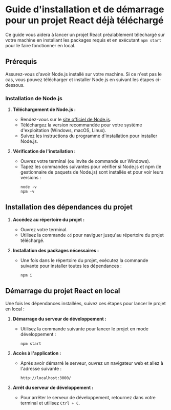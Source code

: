# Guide d'installation et de démarrage pour un projet React déjà téléchargé

Ce guide vous aidera à lancer un projet React préalablement téléchargé sur votre machine en installant les packages requis et en exécutant `npm start` pour le faire fonctionner en local.

## Prérequis

Assurez-vous d'avoir Node.js installé sur votre machine. Si ce n'est pas le cas, vous pouvez télécharger et installer Node.js en suivant les étapes ci-dessous.

### Installation de Node.js

1. **Téléchargement de Node.js :**

   - Rendez-vous sur le [site officiel de Node.js](https://nodejs.org).
   - Téléchargez la version recommandée pour votre système d'exploitation (Windows, macOS, Linux).
   - Suivez les instructions du programme d'installation pour installer Node.js.

2. **Vérification de l'installation :**
   - Ouvrez votre terminal (ou invite de commande sur Windows).
   - Tapez les commandes suivantes pour vérifier si Node.js et npm (le gestionnaire de paquets de Node.js) sont installés et pour voir leurs versions :
     ```
     node -v
     npm -v
     ```

## Installation des dépendances du projet

1. **Accédez au répertoire du projet :**

   - Ouvrez votre terminal.
   - Utilisez la commande `cd` pour naviguer jusqu'au répertoire du projet téléchargé.

2. **Installation des packages nécessaires :**
   - Une fois dans le répertoire du projet, exécutez la commande suivante pour installer toutes les dépendances :
     ```
     npm i
     ```

## Démarrage du projet React en local

Une fois les dépendances installées, suivez ces étapes pour lancer le projet en local :

1. **Démarrage du serveur de développement :**

   - Utilisez la commande suivante pour lancer le projet en mode développement :
     ```
     npm start
     ```

2. **Accès à l'application :**

   - Après avoir démarré le serveur, ouvrez un navigateur web et allez à l'adresse suivante :
     ```
     http://localhost:3000/
     ```

3. **Arrêt du serveur de développement :**
   - Pour arrêter le serveur de développement, retournez dans votre terminal et utilisez `Ctrl + C`.
